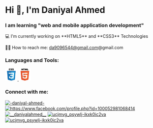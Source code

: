 <h1>Hi 👋, I'm Daniyal Ahmed</h1>

<h3>I am learning "web and mobile application development"</h3>
💻 I’m currently working on **HTML5** and **CSS3** Technologies

🤜🏻 How to reach me: <a href="mailto:da9096544@gmail.com">da9096544@gmail.com@gmail.com</a>

<h3 align="left">Languages and Tools:</h3>
<p align="left">
  <a href="" rel=""> 
    <img src="https://raw.githubusercontent.com/devicons/devicon/master/icons/css3/css3-original-wordmark.svg" alt="css3" width="40" height="40"/>
  </a> 
  <a href="" rel=""> 
    <img src="https://raw.githubusercontent.com/devicons/devicon/master/icons/html5/html5-original-wordmark.svg" alt="html5" width="40" height="40"/> 
  </a>
</p>

<h3 align="left">Connect with me:</h3>
<p align="left">
<a href="https://linkedin.com/in/-daniyal-ahmed-" target="blank"><img align="center" src="https://raw.githubusercontent.com/rahuldkjain/github-profile-readme-generator/master/src/images/icons/Social/linked-in-alt.svg" alt="-daniyal-ahmed-" height="30" width="40" /></a>
<a href="https://fb.com/https://www.facebook.com/profile.php?id=100052981068414" target="blank"><img align="center" src="https://raw.githubusercontent.com/rahuldkjain/github-profile-readme-generator/master/src/images/icons/Social/facebook.svg" alt="https://www.facebook.com/profile.php?id=100052981068414" height="30" width="40" /></a>
<a href="https://instagram.com/__daniyalahmed__" target="blank"><img align="center" src="https://raw.githubusercontent.com/rahuldkjain/github-profile-readme-generator/master/src/images/icons/Social/instagram.svg" alt="__daniyalahmed__" height="30" width="40" /></a>
<a href="https://www.youtube.com/c/ucjmvg_psywlj-ikxk0ic2va" target="blank"><img align="center" src="https://raw.githubusercontent.com/rahuldkjain/github-profile-readme-generator/master/src/images/icons/Social/youtube.svg" alt="ucjmvg_psywlj-ikxk0ic2va" height="30" width="40" /></a>
<a href="https://getbootstrap.com/" target="blank"><img align="center" src="https://getbootstrap.com/docs/5.3/assets/brand/bootstrap-logo.svg" alt="ucjmvg_psywlj-ikxk0ic2va" height="30" width="40" /></a>
</p>
